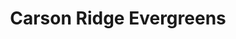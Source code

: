 ---
layout: post
title: Carson Ridge Evergreens
tags:
- web
thumb: /images/portfolio/carson-ridge-evergreens.jpg
images: 
- /images/portfolio/carson-ridge-evergreens.jpg
imgurl: http://carsonridgeevergreens.com
---